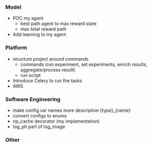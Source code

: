 ### Model
* POC my agent
  * best path agent to max reward state
  * max total reward path
* Add learning to my agent

### Platform
* structure project around commands
  * commands (run experiment, set experiments, enrich results, aggregate/process result)
  * run script
* Introduce Celery to run the tasks
* AWS

### Software Engineering
* make config var names more descriptive {type}_{name}
* convert configs to enums
* np_cache decorator (my implementation)
* log_plt part of log_image 


### Other
